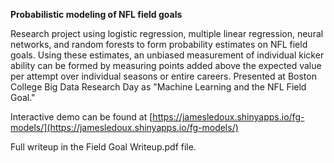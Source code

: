 **Probabilistic modeling of NFL field goals**

Research project using logistic regression, multiple linear regression, neural networks, and random forests to form probability estimates on NFL field goals. Using these estimates, an unbiased measurement of individual kicker ability can be formed by measuring points added above the expected value per attempt over individual seasons or entire careers. Presented at Boston College Big Data Research Day as "Machine Learning and the NFL Field Goal."

Interactive demo can be found at [https://jamesledoux.shinyapps.io/fg-models/](https://jamesledoux.shinyapps.io/fg-models/)

Full writeup in the Field Goal Writeup.pdf file.

